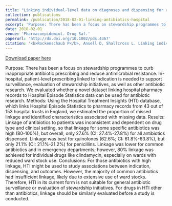 ```yaml
---
title: "Linking individual-level data on diagnoses and dispensing for research on antibiotic use: Evaluation of a novel data source from English secondary care"
collection: publications
permalink: /publication/2018-02-01-linking-antibiotics-hospital
excerpt: 'Purpose: There has been a focus on stewardship programmes to curb inappropriate antibiotic prescribing and reduce antimicrobial resistance. In-hospital, patient-level prescribing linked to indication is needed to support surveillance, evaluation of stewardship initiatives, as well as other antibiotic research. We evaluated whether a novel dataset linking hospital pharmacy records to Hospital Episode Statistics data can be used for antibiotic research. Methods: Using the Hospital Treatment Insights (HTI) database, which links Hospital Episode Statistics to pharmacy records from 43 out of 153 hospital trusts in England, we estimated the proportion of missed linkage and identified characteristics associated with missing data. Results: Linkage of antibiotics to patients was inconsistent and dependent on drug type and clinical setting, so that linkage for some specific antibiotics was high (80-100%), but overall, only 27.6% (CI: 27.4%-27.8%) for all antibiotics dispensed. Linkage was best for quinolones (62.6%; CI: 61.8%-63.8%), but only 21.1% (CI: 21.1%-21.2%) for penicillins. Linkage was lower for common antibiotics and in emergency departments; however, 80% linkage was achieved for individual drugs like clindamycin, especially on wards with reduced ward stock use. Conclusions: For those antibiotics with high linkage, HTI might be used to study associations between indication, dispensing, and outcomes. However, the majority of common antibiotics had insufficient linkage, likely due to extensive use of ward stocks. Therefore, HTI in its current form is not suitable for general antibiotic surveillance or evaluation of stewardship initiatives. For drugs in HTI other than antibiotics, linkage should be similarly evaluated before a study is conducted.'
date: 2018-02-01
venue: 'Pharmacoepidemiol. Drug Saf.'
paperurl: 'http://dx.doi.org/10.1002/pds.4367'
citation: '<b>Rockenschaub P</b>, Ansell D, Shallcross L. Linking individual-level data on diagnoses and dispensing for research on antibiotic use: Evaluation of a novel data source from English secondary care. <i>Pharmacoepidemiol Drug Saf.</i> 2018;27: 206-212.'
---
```


<a href='http://dx.doi.org/10.1002/pds.4367'>Download paper here</a>

Purpose: There has been a focus on stewardship programmes to curb inappropriate antibiotic prescribing and reduce antimicrobial resistance. In-hospital, patient-level prescribing linked to indication is needed to support surveillance, evaluation of stewardship initiatives, as well as other antibiotic research. We evaluated whether a novel dataset linking hospital pharmacy records to Hospital Episode Statistics data can be used for antibiotic research. Methods: Using the Hospital Treatment Insights (HTI) database, which links Hospital Episode Statistics to pharmacy records from 43 out of 153 hospital trusts in England, we estimated the proportion of missed linkage and identified characteristics associated with missing data. Results: Linkage of antibiotics to patients was inconsistent and dependent on drug type and clinical setting, so that linkage for some specific antibiotics was high (80-100%), but overall, only 27.6% (CI: 27.4%-27.8%) for all antibiotics dispensed. Linkage was best for quinolones (62.6%; CI: 61.8%-63.8%), but only 21.1% (CI: 21.1%-21.2%) for penicillins. Linkage was lower for common antibiotics and in emergency departments; however, 80% linkage was achieved for individual drugs like clindamycin, especially on wards with reduced ward stock use. Conclusions: For those antibiotics with high linkage, HTI might be used to study associations between indication, dispensing, and outcomes. However, the majority of common antibiotics had insufficient linkage, likely due to extensive use of ward stocks. Therefore, HTI in its current form is not suitable for general antibiotic surveillance or evaluation of stewardship initiatives. For drugs in HTI other than antibiotics, linkage should be similarly evaluated before a study is conducted.
